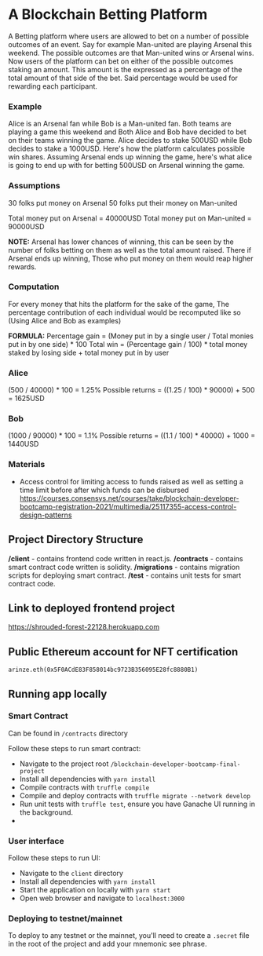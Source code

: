 # A Blockchain Betting Platform 
A Betting platform where users are allowed to bet on a number of possible outcomes of an event. Say for example Man-united are playing Arsenal this weekend. The possible outcomes are that Man-united wins or Arsenal wins. Now users of the platform can bet on either of the possible outcomes staking an amount. This amount is the expressed as a percentage of the total amount of that side of the bet. Said percentage would be used for rewarding each participant.

### Example
Alice is an Arsenal fan while Bob is a Man-united fan. Both teams are playing a game this weekend and Both Alice and Bob have decided to bet on their teams winning the game.
Alice decides to stake 500USD while Bob decides to stake a 1000USD. Here's how the platform calculates possible win shares.
Assuming Arsenal ends up winning the game, here's what alice is going to end up with for betting 500USD on Arsenal winning the game.
### Assumptions
30 folks put money on Arsenal
50 folks put their money on Man-united

Total money put on Arsenal = 40000USD
Total money put on Man-united = 90000USD

**NOTE:** 
Arsenal has lower chances of winning, this can be seen by the number of folks betting on them as well as the total amount raised. There if Arsenal ends up winning, Those who put money on them would reap higher rewards.

### Computation
For every money that hits the platform for the sake of the game, The percentage contribution of each individual would be recomputed like so (Using Alice and Bob as examples)

**FORMULA:**
Percentage gain = (Money put in by a single user / Total monies put in by one side) * 100
Total win = (Percentage gain / 100) * total money staked by losing side + total money put in by user
### Alice
(500 / 40000) * 100 = 1.25%
Possible returns = ((1.25 / 100) * 90000) + 500 = 1625USD
### Bob
(1000 / 90000) * 100 = 1.1%
Possible returns = ((1.1 / 100) * 40000) + 1000 = 1440USD

### Materials
- Access control for limiting access to funds raised as well as setting a time limit before after which funds can be disbursed https://courses.consensys.net/courses/take/blockchain-developer-bootcamp-registration-2021/multimedia/25117355-access-control-design-patterns

## Project Directory Structure
**/client** - contains frontend code written in react.js.
**/contracts** - contains smart contract code written is solidity.
**/migrations** - contains migration scripts for deploying smart contract.
**/test** - contains unit tests for smart contract code.

## Link to deployed frontend project
https://shrouded-forest-22128.herokuapp.com
## Public Ethereum account for NFT certification
`arinze.eth(0x5F0ACdE83F858014bc9723B356095E28fc8880B1)` 

## Running app locally
### Smart Contract
Can be found in `/contracts` directory

Follow these steps to run smart contract:

 - Navigate to the project root `/blockchain-developer-bootcamp-final-project`
 - Install all dependencies with `yarn install`
 - Compile contracts with `truffle compile`
 - Compile and deploy contracts with `truffle migrate --network develop`
 - Run unit tests with `truffle test`, ensure you have Ganache UI running in the background.
 - 
### User interface

Follow these steps to run UI:

 - Navigate to the `client` directory
 - Install all dependencies with `yarn install`
 - Start the application on locally with `yarn start`
 - Open web browser and navigate to  `localhost:3000`

### Deploying to testnet/mainnet
To deploy to any testnet or the mainnet, you'll need to create a `.secret` file in the root of the project and add your mnemonic see phrase.




